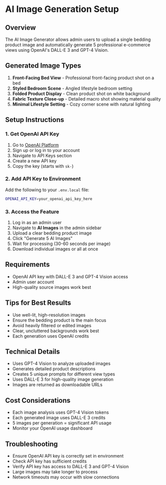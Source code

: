 # AI Image Generation Setup

## Overview
The AI Image Generator allows admin users to upload a single bedding product image and automatically generate 5 professional e-commerce views using OpenAI's DALL-E 3 and GPT-4 Vision.

## Generated Image Types
1. **Front-Facing Bed View** - Professional front-facing product shot on a bed
2. **Styled Bedroom Scene** - Angled lifestyle bedroom setting 
3. **Folded Product Display** - Clean product shot on white background
4. **Fabric Texture Close-up** - Detailed macro shot showing material quality
5. **Minimal Lifestyle Setting** - Cozy corner scene with natural lighting

## Setup Instructions

### 1. Get OpenAI API Key
1. Go to [OpenAI Platform](https://platform.openai.com/)
2. Sign up or log in to your account
3. Navigate to API Keys section
4. Create a new API key
5. Copy the key (starts with `sk-`)

### 2. Add API Key to Environment
Add the following to your `.env.local` file:

```bash
OPENAI_API_KEY=your_openai_api_key_here
```

### 3. Access the Feature
1. Log in as an admin user
2. Navigate to **AI Images** in the admin sidebar
3. Upload a clear bedding product image
4. Click "Generate 5 AI Images"
5. Wait for processing (30-60 seconds per image)
6. Download individual images or all at once

## Requirements
- OpenAI API key with DALL-E 3 and GPT-4 Vision access
- Admin user account
- High-quality source images work best

## Tips for Best Results
- Use well-lit, high-resolution images
- Ensure the bedding product is the main focus
- Avoid heavily filtered or edited images
- Clear, uncluttered backgrounds work best
- Each generation uses OpenAI credits

## Technical Details
- Uses GPT-4 Vision to analyze uploaded images
- Generates detailed product descriptions
- Creates 5 unique prompts for different view types
- Uses DALL-E 3 for high-quality image generation
- Images are returned as downloadable URLs

## Cost Considerations
- Each image analysis uses GPT-4 Vision tokens
- Each generated image uses DALL-E 3 credits
- 5 images per generation = significant API usage
- Monitor your OpenAI usage dashboard

## Troubleshooting
- Ensure OpenAI API key is correctly set in environment
- Check API key has sufficient credits
- Verify API key has access to DALL-E 3 and GPT-4 Vision
- Large images may take longer to process
- Network timeouts may occur with slow connections 